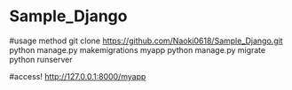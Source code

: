 # Sample_Django

#usage method
git clone https://github.com/Naoki0618/Sample_Django.git
python manage.py makemigrations myapp
python manage.py migrate
python runserver

#access!
http://127.0.0.1:8000/myapp
